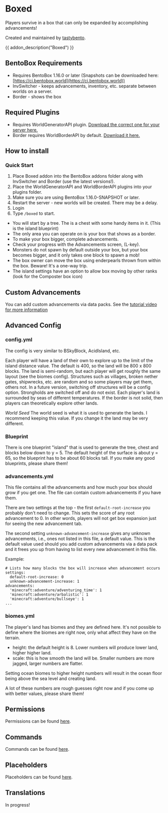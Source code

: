 # Boxed

Players survive in a box that can only be expanded by accomplishing advancements!

Created and maintained by [tastybento](https://github.com/tastybento).

{{ addon_description("Boxed") }}

## BentoBox Requirements

* Requires BentoBox 1.16.0 or later (Snapshots can be downloaded here: [https://ci.bentobox.world](https://ci.bentobox.world))
* InvSwitcher - keeps advancements, inventory, etc. separate between worlds on a server.
* Border - shows the box

## Required Plugins

* Requires WorldGeneratorAPI plugin. [Download the correct one for your server here.](https://github.com/rutgerkok/WorldGeneratorApi/releases)
* Border requires WorldBorderAPI by default. [Download it here.](https://github.com/yannicklamprecht/WorldBorderAPI/releases)

## How to install

### Quick Start

1. Place Boxed addon into the BentoBox addons folder along with InvSwitcher and Border (use the latest versions!).
2. Place the WorldGeneratorAPI and WorldBorderAPI plugins into your plugins folder.
3. Make sure you are using BentoBox 1.16.0-SNAPSHOT or later.
4. Restart the server - new worlds will be created. There may be a delay.
5. Login
6. Type `/boxed` to start.


* You will start by a tree. The is a chest with some handy items in it. (This is the island blueprint)
* The only area you can operate on is your box that shows as a border.
* To make your box bigger, complete advancements.
* Check your progress with the Advancements screen, (L-key).
* Monsters do not spawn by default outside your box, but your box becomes bigger, and it only takes one block to spawn a mob!
* The box owner can move the box using enderpearls thrown from within the box. Beware! It's a one-way trip.
* The island settings have an option to allow box moving by other ranks (look for the Composter box icon)

## Custom Advancements

You can add custom advancements via data packs. See the [tutorial video for more information](https://youtu.be/zNzQvIbweQs)


## Advanced Config

### config.yml
The config is very similar to BSkyBlock, AcidIsland, etc.

Each player will have a land of their own to explore up to the limit of the island distance value. The default is 400, so the land will be 800 x 800 blocks. The land is semi-random, but each player will get roughly the same layout (see the biomes config). Structures such as villages, broken nether gates, shipwrecks, etc. are random and so some players may get them, others not. In a future version, switching off structures will be a config option. Strongholds are switched off and do not exist. Each player's land is surrounded by seas of different temperatures. If the border is not solid, then players can theoretically explore other lands.

*World Seed*
The world seed is what it is used to generate the lands. I recommend keeping this value. If you change it the land may be very different.

### Blueprint

There is one blueprint "island" that is used to generate the tree, chest and blocks below down to y = 5. The default height of the surface is about y = 65, so the blueprint has to be about 60 blocks tall. If you make any good blueprints, please share them!

### advancements.yml
This file contains all the advancements and how much your box should grow if you get one. The file can contain custom advancements if you have them.

There are two settings at the top - the first `default-root-increase` you probably don't need to change. This sets the score of any root advancement to 0. In other words, players will not get box expansion just for seeing the new advancement tab.

The second setting `unknown-advancement-increase` gives any unknown advancements, i.e., ones not listed in this file, a default value. This is the default value used should you add custom advancements via a data pack and it frees you up from having to list every new advancement in this file.

Example:

```
# Lists how many blocks the box will increase when advancement occurs
settings:
  default-root-increase: 0
  unknown-advancement-increase: 1
advancements:
  'minecraft:adventure/adventuring_time': 1
  'minecraft:adventure/arbalistic': 1
  'minecraft:adventure/bullseye': 1
...
```
  
### biomes.yml
The player's land has biomes and they are defined here. It's not possible to define where the biomes are right now, only what affect they have on the terrain.

* height: the default height is 8. Lower numbers will produce lower land, higher higher land.
* scale: this is how smooth the land will be. Smaller numbers are more jagged, larger numbers are flatter.

Setting ocean biomes to higher height numbers will result in the ocean floor being above the sea level and creating land.

A lot of these numbers are rough guesses right now and if you come up with better values, please share them!


## Permissions

Permissions can be found [here](Permissions).

## Commands

Commands can be found [here](Commands).

## Placeholders

Placeholders can be found [here](Placeholders).

## Translations

In progress!
